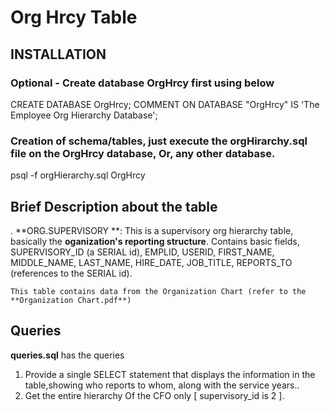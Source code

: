 Org Hrcy Table
==================

INSTALLATION
------------
### Optional - Create database OrgHrcy first using below
CREATE DATABASE OrgHrcy;
COMMENT ON DATABASE "OrgHrcy" IS 'The Employee Org Hierarchy Database';

### Creation of schema/tables, just execute the orgHirarchy.sql file on the OrgHrcy database, Or, any other database.
psql -f orgHierarchy.sql OrgHrcy


Brief Description about the table
----------------------------------
. **ORG.SUPERVISORY **: 
    This is a supervisory org hierarchy table, basically the **oganization's reporting structure**. 
	Contains basic fields, SUPERVISORY_ID (a SERIAL id), EMPLID, USERID, FIRST_NAME, MIDDLE_NAME, LAST_NAME, HIRE_DATE, JOB_TITLE, REPORTS_TO (references to the SERIAL id).

    This table contains data from the Organization Chart (refer to the **Organization Chart.pdf**)

Queries
----------
**queries.sql** has the queries

1. Provide a single SELECT statement that displays the information in the table,showing who reports to whom, along with the service years..
2. Get the entire hierarchy Of the CFO only [ supervisory_id is 2 ].

